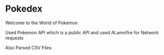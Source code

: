 # Pokedex
Welcome to the World of Pokemon

Used Pokemon API which is a public API and used ALamofire for Network requests

Also Parsed CSV Files

